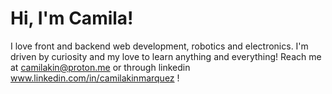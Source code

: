 # Hi, I'm Camila!

I love front and backend web development, robotics and electronics. I'm driven by curiosity and my love to learn anything and everything!
Reach me at camilakin@proton.me or through linkedin www.linkedin.com/in/camilakinmarquez !

<!---
camilakin-ms/camilakin-ms is a ✨ special ✨ repository because its `README.md` (this file) appears on your GitHub profile.
You can click the Preview link to take a look at your changes.
--->
